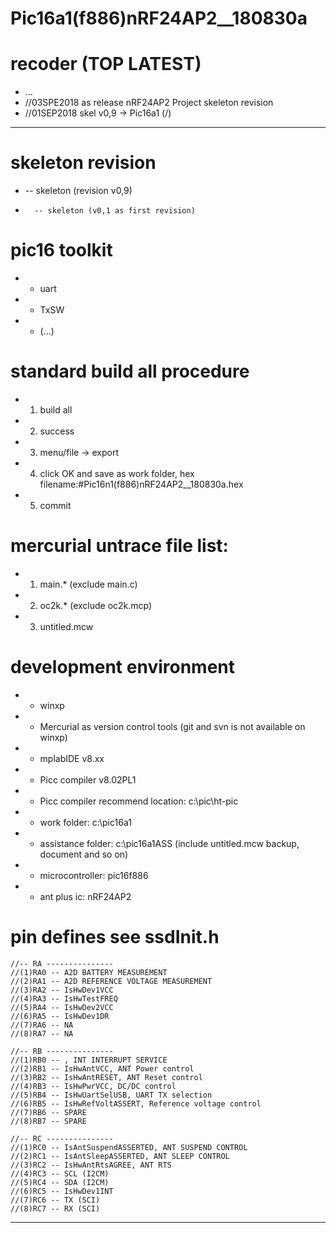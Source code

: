 Pic16a1(f886)nRF24AP2__180830a
====
# recoder (TOP LATEST)
- ...
- //03SPE2018 as release nRF24AP2 Project skeleton revision
- //01SEP2018 skel v0,9 -> Pic16a1 (/)
----
# skeleton revision
+ -- skeleton (revision v0,9)
+		-- skeleton (v0,1 as first revision)
# pic16 toolkit 
* - uart
* - TxSW
* - (...)
# standard build all procedure
*	1. build all
*	2. success
*	3. menu/file -> export
*	4. click OK and save as work folder, hex filename:#Pic16n1(f886)nRF24AP2__180830a.hex
*	5. commit
# mercurial untrace file list:
*	1. main.* (exclude main.c)
*	2. oc2k.* (exclude oc2k.mcp)
*	3. untitled.mcw
# development environment
*	- winxp
*	- Mercurial as version control tools (git and svn is not available on winxp)
*	- mplabIDE v8.xx
*	- Picc compiler v8.02PL1
*	- Picc compiler recommend location: c:\pic\ht-pic
*	- work folder: c:\pic16a1
*	- assistance folder: c:\pic16a1ASS (include untitled.mcw backup, document and so on)
*	- microcontroller: pic16f886
*	- ant plus ic: nRF24AP2
# pin defines see ssdInit.h
	//-- RA ---------------
	//(1)RA0 -- A2D BATTERY MEASUREMENT
	//(2)RA1 -- A2D REFERENCE VOLTAGE MEASUREMENT
	//(3)RA2 -- IsHwDev1VCC
	//(4)RA3 -- IsHwTestFREQ
	//(5)RA4 -- IsHwDev2VCC
	//(6)RA5 -- IsHwDev1DR
	//(7)RA6 -- NA
	//(8)RA7 -- NA

	//-- RB ---------------
	//(1)RB0 -- , INT INTERRUPT SERVICE
	//(2)RB1 -- IsHwAntVCC, ANT Power control
	//(3)RB2 -- IsHwAntRESET, ANT Reset control
	//(4)RB3 -- IsHwPwrVCC, DC/DC control
	//(5)RB4 -- IsHwUartSelUSB, UART TX selection
	//(6)RB5 -- IsHwRefVoltASSERT, Reference voltage control
	//(7)RB6 -- SPARE
	//(8)RB7 -- SPARE

	//-- RC ---------------
	//(1)RC0 -- IsAntSuspendASSERTED, ANT SUSPEND CONTROL
	//(2)RC1 -- IsAntSleepASSERTED, ANT SLEEP CONTROL
	//(3)RC2 -- IsHwAntRtsAGREE, ANT RTS
	//(4)RC3 -- SCL (I2CM)
	//(5)RC4 -- SDA (I2CM)
	//(6)RC5 -- IsHwDev1INT
	//(7)RC6 -- TX (SCI)
	//(8)RC7 -- RX (SCI)
****
